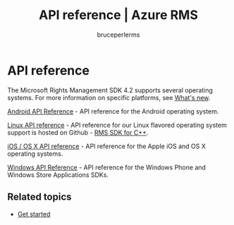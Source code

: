 ﻿---
# required metadata

title: API reference | Azure RMS
description: The Microsoft Rights Management SDK 4.2 supports several operating systems; Android, iOS, OS X, Linux, Windows Phone and Windows Store.
keywords:
author: bruceperlerms
manager: mbaldwin
ms.date: 04/28/2016
ms.topic: article
ms.prod: azure
ms.service: rights-management
ms.technology: techgroup-identity
ms.assetid: 6a8df1d8-1279-4189-b17d-f128b7ca5643

# optional metadata

#ROBOTS:
audience: developer
#ms.devlang:
ms.reviewer: shubhamp
ms.suite: ems
#ms.tgt_pltfrm:
#ms.custom:

---

# API reference

The Microsoft Rights Management SDK 4.2 supports several operating systems. For more information on specific platforms, see [What's new](release-notes.md).

[Android API Reference](https://stage.docs.microsoft.com/rights-management/sdk/4.2/api/android/com.microsoft.rightsmanagement) - API reference for the Android operating system.

[Linux API reference](linux-c-api-reference.md) - API reference for our Linux flavored operating system support is hosted on Github - [RMS SDK for C++](http://azuread.github.io/rms-sdk-for-cpp/annotated.html).

[iOS / OS X API reference](https://stage.docs.microsoft.com/rights-management/sdk/4.2/api/iOS/iOS) - API reference for the Apple iOS and OS X operating systems.

[Windows API Reference](https://stage.docs.microsoft.com/rights-management/sdk/4.2/api/winrt/Microsoft.RightsManagement) - API reference for the Windows Phone and Windows Store Applications SDKs.

## Related topics ##

* [Get started](get-started.md)
 

 

